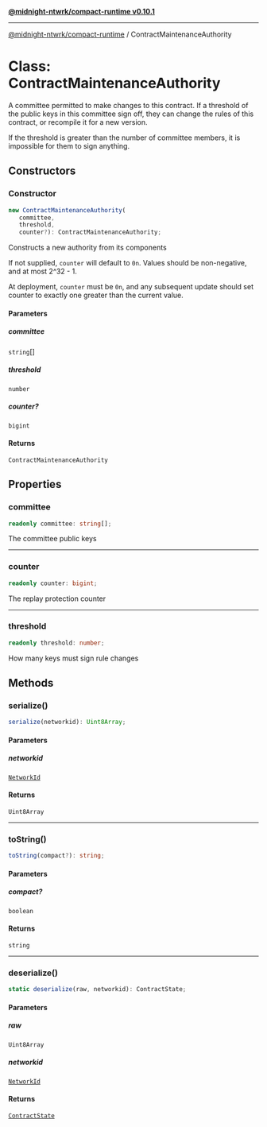 [**@midnight-ntwrk/compact-runtime v0.10.1**](../README.md)

***

[@midnight-ntwrk/compact-runtime](../globals.md) / ContractMaintenanceAuthority

# Class: ContractMaintenanceAuthority

A committee permitted to make changes to this contract. If a threshold of
the public keys in this committee sign off, they can change the rules of
this contract, or recompile it for a new version.

If the threshold is greater than the number of committee members, it is
impossible for them to sign anything.

## Constructors

### Constructor

```ts
new ContractMaintenanceAuthority(
   committee, 
   threshold, 
   counter?): ContractMaintenanceAuthority;
```

Constructs a new authority from its components

If not supplied, `counter` will default to `0n`. Values should be
non-negative, and at most 2^32 - 1.

At deployment, `counter` must be `0n`, and any subsequent update should
set counter to exactly one greater than the current value.

#### Parameters

##### committee

`string`[]

##### threshold

`number`

##### counter?

`bigint`

#### Returns

`ContractMaintenanceAuthority`

## Properties

### committee

```ts
readonly committee: string[];
```

The committee public keys

***

### counter

```ts
readonly counter: bigint;
```

The replay protection counter

***

### threshold

```ts
readonly threshold: number;
```

How many keys must sign rule changes

## Methods

### serialize()

```ts
serialize(networkid): Uint8Array;
```

#### Parameters

##### networkid

[`NetworkId`](../enumerations/NetworkId.md)

#### Returns

`Uint8Array`

***

### toString()

```ts
toString(compact?): string;
```

#### Parameters

##### compact?

`boolean`

#### Returns

`string`

***

### deserialize()

```ts
static deserialize(raw, networkid): ContractState;
```

#### Parameters

##### raw

`Uint8Array`

##### networkid

[`NetworkId`](../enumerations/NetworkId.md)

#### Returns

[`ContractState`](ContractState.md)
